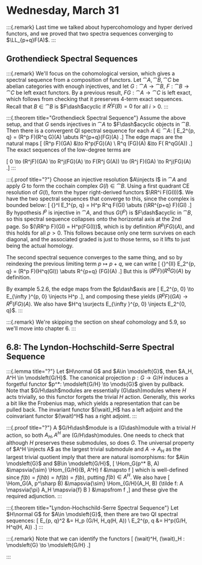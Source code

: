 # Wednesday, March 31


:::{.remark}
Last time we talked about hypercohomology and hyper derived functors, and we proved that two spectra sequences converging to $\LL_{p+q}F(A)$.
:::

## Grothendieck Spectral Sequences


:::{.remark}
We'll focus on the cohomological version, which gives a spectral sequence from a composition of functors.
Let $\cat{A}, \cat{B}, \cat{C}$ be abelian categories with enough injectives, and let $G: \cat{A} \to \cat{B}$, $F: \cat{B} \to \cat{C}$ be left exact functors.
By a previous result, $FG:\cat{A} \to \cat{C}$ is left exact, which follows from checking that it preserves 4-term exact sequences.
Recall that $B \in \cat{B}$ is $F\dash$acyclic if $R^i F(B) = 0$ for all $i>0$.
:::


:::{.theorem title="Grothendieck Spectral Sequence"}
Assume the above setup, and that $G$ sends injectives in $\cat{A}$ to $F\dash$acyclic objects in $\cat{B}$.
Then there is a convergent QI spectral sequence for each $A \in \cat{A}$:
\[
E_2^{p, q} = (R^p F)(R^q G)(A) \abuts R^{p+q}(FG)(A)
.\]
The edge maps are the natural maps 
\[
(R^p F)(GA) &\to R^p(FG)(A) \\
R^q (FG)(A) &\to F( R^qG(A))
.\]
The exact sequences of the low-degree terms are

\[
0 \to (R^jF)(GA) \to R^j(FG)(A) \to F(R^j G(A)) \to (R^j F)(GA) \to R^j(FG)(A)
.\]
:::


:::{.proof title="?"}
Choose an injective resolution $A\injects I$ in $\cat{A}$ and apply $G$ to form the cochain complex $G(I)\in \cat{B}$.
Using a first quadrant CE resolution of $G(I)$, form the hyper right-derived functors $\RR^i F(G(I))$.
We have the two spectral sequences that converge to this, since the complex is bounded below:
\[
{}^I E_1^{p, q} = H^p R^q F(GI) \abuts (\RR^{p+q} F)(GI)
.\]
By hypothesis $I^p$ is injective in $\cat{A}$, and thus $G(I^p)$ is $F\dash$acyclic in $\cat{B}$, so this spectral sequence collapses onto the horizontal axis at the 2nd page.
So $(\RR^p F)(GI) = H^p(FG(I))$, which is by definition $R^p(FG)(A)$, and this holds for all $p>0$.
This follows because only one term survives on each diagonal, and the associated graded is just to those terms, so it lifts to just being the actual homology.

The second spectral sequence converges to the same thing, and so by reindexing the previous limiting term $p\mapsto p+q$, we can write
\[
{}^{II} E_2^{p, q} = (R^p F)(H^q(GI)) \abuts R^{p+q} (FG)(A)
.\]
But this is $(R^p F)(R^q G)(A)$ by definition.

By example 5.2.6, the edge maps from the $p\dash$axis are 
\[
E_2^{p, 0} \to E_{\infty }^{p, 0} \injects H^p
.\], and composing these yields $(R^p F)(GA) \to R^p(FG)(A)$.
We also have $H^q \surjects E_{\infty }^{p, 0} \injects E_2^{0, q}$.
:::


:::{.remark}
We're skipping the section on sheaf cohomology and 5.9, so we'll move into chapter 6.
:::

## 6.8: The Lyndon-Hochschild-Serre Spectral Sequence


:::{.lemma title="?"}
Let $H\normal G$ and $A\in \modsleft{G}$, then $A_H, A^H \in \modsleft{G/H}$.
The canonical projection $p: G\to G/H$ induces a forgetful functor $p^*: \modsleft{G/H} \to \mods{G}$ given by pullback.
Note that $G/H\dash$modules are essentially \(G\dash\)modules where $H$ acts trivially, so this functor forgets the trivial $H$ action.
Generally, this works a bit like the Frobenius map, which yields a representation that can be pulled back.
The invariant functor $(\wait)_H$ has a left adjoint and the coinvariant functor $(\wait)^H$ has a right adjoint.
:::


:::{.proof title="?"}
A $G/H\dash$module is a \(G\dash\)module with a trivial $H$ action, so both $A_H, A^H$ are \(G/H\dash\)modules.
One needs to check that although $H$ preserves these submodules, so does $G$.
The universal property of $A^H \injects A$ as the largest trivial submodule and $A\to A_H$ as the largest trivial quotient imply that there are natural isomorphisms: for $A\in \modsleft{G}$ and $B\in \modsleft{G/H}$, 
\[
\Hom_G(p^* B, A) &\mapsvia{\sim} \Hom_{G/H}(B, A^H)
f &\mapsto f
\]
which is well-defined since $f(b) = f(hb) = hf(b) = f(b)$, putting $f(b) \in A^H$.
We also have
\[
\Hom_G(A, p^\sharp B) &\mapsvia{\sim} \Hom_{G/H}(A_H, B)
(\tilde f: A \mapsvia{\pi} A_H \mapsvia{f} B ) &\mapsfrom f
,\]
and these give the required adjunction.
:::


:::{.theorem title="Lyndon-Hochschild-Serre Spectral Sequence"}
Let $H\normal G$ for $A\in \modsleft{G}$, then there are two QI spectral sequences:
\[
E_{p, q}^2 &= H_p (G/H, H_q(H, A)) \\
E_2^{p, q &= H^p(G/H, H^q(H, A))
.\]
:::


:::{.remark}
Note that we can identify the functors
\[
(\wait)^H, (\wait)_H : \modsleft{G} \to \modsleft{G/H}
.\]

:::










